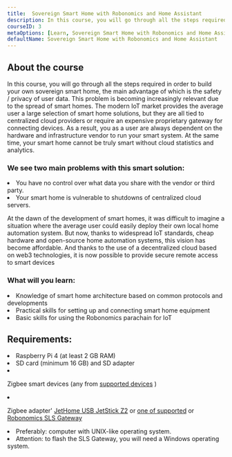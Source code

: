 ```yaml
---
title:  Sovereign Smart Home with Robonomics and Home Assistant
description: In this course, you will go through all the steps required in order to build your own sovereign smart home, the main advantage of which is the safety / privacy of user data
courseID: 3
metaOptions: [Learn, Sovereign Smart Home with Robonomics and Home Assistant]
defaultName: Sovereign Smart Home with Robonomics and Home Assistant
---
```


## About the course

In this course, you will go through all the steps required in order to build your own sovereign smart home, the main advantage of which is the safety / privacy of user data. This problem is becoming increasingly relevant  due to the spread of smart homes. The modern IoT market provides  the average user a large selection of smart home solutions, but they are all tied to centralized cloud providers or require an expensive proprietary gateway for connecting devices. As a result, you as a user are always dependent on the hardware and infrastructure vendor to run your smart system. At the same time, your smart home cannot be truly smart without cloud statistics and analytics.

### We see two main problems with this smart solution:

<List>
  <li>  You have no control over what data you share with the vendor or third party.
    
  </li>
  <li> Your smart home is vulnerable to shutdowns of centralized cloud servers.
  </li>
</List>

At the dawn of the development of smart homes, it was difficult to imagine a situation where the average user could easily deploy their own local home automation system. But now, thanks to widespread IoT standards, cheap hardware and open-source home automation systems, this vision has become affordable. And thanks to  the use of a decentralized cloud based on web3 technologies, it is now possible to provide secure remote access to smart devices

### What will you learn:

<List type="plus">
  <li>
    Knowledge of smart home architecture based on common protocols and developments
  </li>
  <li>
   Practical skills for setting up and connecting smart home equipment
  </li>
   <li>
    Basic skills for using the Robonomics parachain for IoT
  </li>
</List>


## Requirements:

<List>
<li>
  Raspberry Pi 4 (at least 2 GB RAM)
</li>
<li>
  SD card (minimum 16 GB) and SD adapter
</li>
<li class="flex">

  Zigbee smart devices (any from [supported devices](https://slsys.io/en/action/supported_devices.html) )
</li>
<li class="flex">

  Zigbee adapter' [JetHome USB JetStick Z2](https://jethome.ru/z2/?sl=en) or [one of supported](https://www.zigbee2mqtt.io/guide/adapters/) or [Robonomics SLS Gateway](https://oshwlab.com/ludovich88/robonomics_sls_gateway_v01)
</li>

<li>
  Preferably: computer with UNIX-like operating system.
</li>
<li>
  <span class="accent">Attention</span>: to flash the SLS Gateway, you will need a Windows operating system.
</li>
</List>

